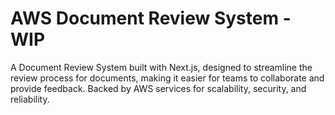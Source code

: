 # AWS Document Review System - WIP
A Document Review System built with Next.js, designed to streamline the review process for documents, making it easier for teams to collaborate and provide feedback. Backed by AWS services for scalability, security, and reliability.
